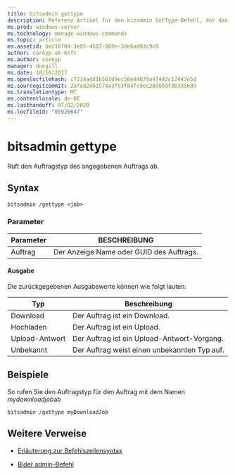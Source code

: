 ```yaml
---
title: bitsadmin gettype
description: Referenz Artikel für den bizadmin GetType-Befehl, der den Auftragstyp des angegebenen Auftrags abruft.
ms.prod: windows-server
ms.technology: manage-windows-commands
ms.topic: article
ms.assetid: bec16f04-3e95-4587-889e-3de6ad03c9c8
author: coreyp-at-msft
ms.author: coreyp
manager: dongill
ms.date: 10/16/2017
ms.openlocfilehash: c7224add1b503d9ec50e84879a47442c12447e5d
ms.sourcegitcommit: 2afed2461574a3f53f84fc9ec28d86df3b335685
ms.translationtype: MT
ms.contentlocale: de-DE
ms.lasthandoff: 07/02/2020
ms.locfileid: "85926647"
---
```

# <a name="bitsadmin-gettype"></a>bitsadmin gettype

Ruft den Auftragstyp des angegebenen Auftrags ab.

## <a name="syntax"></a>Syntax

```
bitsadmin /gettype <job>
```

### <a name="parameters"></a>Parameter

| Parameter | BESCHREIBUNG |
| -------------- | -------------- |
| Auftrag | Der Anzeige Name oder GUID des Auftrags. |

#### <a name="output"></a>Ausgabe

Die zurückgegebenen Ausgabewerte können wie folgt lauten:

| Typ | Beschreibung |
| --------------- | ----------- |
| Download | Der Auftrag ist ein Download. |
| Hochladen | Der Auftrag ist ein Upload. |
| Upload-Antwort | Der Auftrag ist ein Upload-Antwort-Vorgang. |
| Unbekannt | Der Auftrag weist einen unbekannten Typ auf. |

## <a name="examples"></a>Beispiele

So rufen Sie den Auftragstyp für den Auftrag mit dem Namen *mydownloadjob*ab

```
bitsadmin /gettype myDownloadJob
```

## <a name="additional-references"></a>Weitere Verweise

- [Erläuterung zur Befehlszeilensyntax](command-line-syntax-key.md)

- [Bider admin-Befehl](bitsadmin.md)
